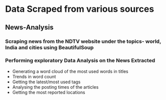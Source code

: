 # Data Scraped from various sources
## News-Analysis
### Scraping news from the NDTV website under the topics- world, India and cities using BeautifulSoup 
### Performing exploratory Data Analysis on the News Extracted
- Generating a word cloud of the most used words in titles
- Trends in word count
- Getting the latest/most used tags
- Analysing the posting times of the articles
- Getting the most reported locations
